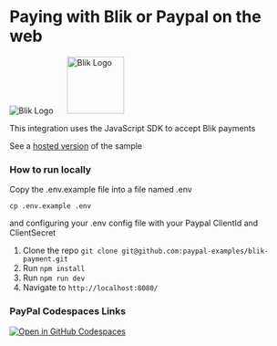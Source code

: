 # Paying with Blik or Paypal on the web

<p>
<img src="https://www.paypalobjects.com/images/checkout/latinum/Altpay_logo_blik.svg" alt="Blik Logo">
<img src="https://upload.wikimedia.org/wikipedia/commons/b/b5/PayPal.svg" width="100px" style="margin-left: 20px" alt="Blik Logo">
</p>


This integration uses the JavaScript SDK to accept Blik payments


See a [hosted version](https://blik-js-sdk.herokuapp.com) of the sample


### How to run locally

Copy the .env.example file into a file named .env

```
cp .env.example .env
```

and configuring your .env config file with your Paypal ClientId and ClientSecret

1. Clone the repo  `git clone git@github.com:paypal-examples/blik-payment.git`
2. Run `npm install`
3. Run `npm run dev`
4. Navigate to `http://localhost:8080/`


### PayPal Codespaces Links
[![Open in GitHub Codespaces](https://github.com/codespaces/badge.svg)](https://codespaces.new/paypal-examples/blik)
